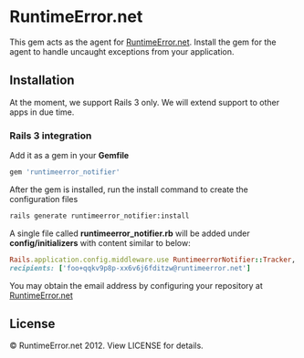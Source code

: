 # RuntimeError.net

This gem acts as the agent for [RuntimeError.net](http://runtimeerror.net). Install the gem for the agent to handle uncaught exceptions from your application.

## Installation

At the moment, we support Rails 3 only. We will extend support to other apps in due time.

### Rails 3 integration

Add it as a gem in your __Gemfile__

``` ruby
gem 'runtimeerror_notifier'
```

After the gem is installed, run the install command to create the configuration files

``` sh
rails generate runtimeerror_notifier:install
```

A single file called __runtimeerror_notifier.rb__ will be added under __config/initializers__ with content similar to below:

``` ruby
Rails.application.config.middleware.use RuntimeerrorNotifier::Tracker,
recipients: ['foo+qqkv9p8p-xx6v6j6fditzw@runtimeerror.net']
```

You may obtain the email address by configuring your repository at [RuntimeError.net](http://runtimeerror.net)

## License

&copy; RuntimeError.net 2012. View LICENSE for details.
